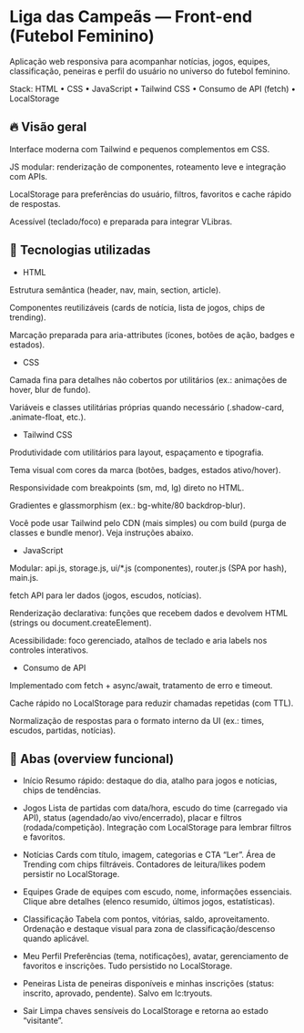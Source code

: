 # Liga das Campeãs — Front-end (Futebol Feminino)

Aplicação web responsiva para acompanhar notícias, jogos, equipes, classificação, peneiras e perfil do usuário no universo do futebol feminino.

Stack: HTML • CSS • JavaScript • Tailwind CSS • Consumo de API (fetch) • LocalStorage

## 🔥 Visão geral

Interface moderna com Tailwind e pequenos complementos em CSS.

JS modular: renderização de componentes, roteamento leve e integração com APIs.

LocalStorage para preferências do usuário, filtros, favoritos e cache rápido de respostas.

Acessível (teclado/foco) e preparada para integrar VLibras.

##  🧱 Tecnologias utilizadas
- HTML

Estrutura semântica (header, nav, main, section, article).

Componentes reutilizáveis (cards de notícia, lista de jogos, chips de trending).

Marcação preparada para aria-attributes (ícones, botões de ação, badges e estados).

- CSS

Camada fina para detalhes não cobertos por utilitários (ex.: animações de hover, blur de fundo).

Variáveis e classes utilitárias próprias quando necessário (.shadow-card, .animate-float, etc.).

- Tailwind CSS

Produtividade com utilitários para layout, espaçamento e tipografia.

Tema visual com cores da marca (botões, badges, estados ativo/hover).

Responsividade com breakpoints (sm, md, lg) direto no HTML.

Gradientes e glassmorphism (ex.: bg-white/80 backdrop-blur).

Você pode usar Tailwind pelo CDN (mais simples) ou com build (purga de classes e bundle menor). Veja instruções abaixo.

- JavaScript

Modular: api.js, storage.js, ui/*.js (componentes), router.js (SPA por hash), main.js.

fetch API para ler dados (jogos, escudos, notícias).

Renderização declarativa: funções que recebem dados e devolvem HTML (strings ou document.createElement).

Acessibilidade: foco gerenciado, atalhos de teclado e aria labels nos controles interativos.

- Consumo de API

Implementado com fetch + async/await, tratamento de erro e timeout.

Cache rápido no LocalStorage para reduzir chamadas repetidas (com TTL).

Normalização de respostas para o formato interno da UI (ex.: times, escudos, partidas, notícias).


## 🧭 Abas (overview funcional)

- Início
Resumo rápido: destaque do dia, atalho para jogos e notícias, chips de tendências.

- Jogos
Lista de partidas com data/hora, escudo do time (carregado via API), status (agendado/ao vivo/encerrado), placar e filtros (rodada/competição).
Integração com LocalStorage para lembrar filtros e favoritos.

- Notícias
Cards com título, imagem, categorias e CTA “Ler”. Área de Trending com chips filtráveis. Contadores de leitura/likes podem persistir no LocalStorage.

- Equipes
Grade de equipes com escudo, nome, informações essenciais. Clique abre detalhes (elenco resumido, últimos jogos, estatísticas).

- Classificação
Tabela com pontos, vitórias, saldo, aproveitamento. Ordenação e destaque visual para zona de classificação/descenso quando aplicável.

- Meu Perfil
Preferências (tema, notificações), avatar, gerenciamento de favoritos e inscrições. Tudo persistido no LocalStorage.

- Peneiras
Lista de peneiras disponíveis e minhas inscrições (status: inscrito, aprovado, pendente). Salvo em lc:tryouts.

- Sair
Limpa chaves sensíveis do LocalStorage e retorna ao estado “visitante”.
